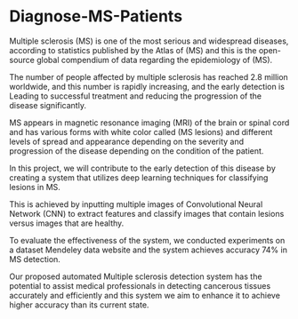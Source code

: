 # Diagnose-MS-Patients

Multiple sclerosis (MS) is one of the most serious and widespread diseases, according to statistics published by the Atlas of (MS) and this is the open-source global compendium of data regarding the epidemiology of (MS). 

The number of people affected by multiple sclerosis has reached 2.8 million worldwide, and this number is rapidly increasing, and the early detection is Leading to successful treatment and reducing the progression of the disease significantly. 

MS appears in magnetic resonance imaging (MRI) of the brain or spinal cord and has various forms with white color called (MS lesions) and different levels of spread and appearance depending on the severity and progression of the disease depending on the condition of the patient.

In this project, we will contribute to the early detection of this disease by creating a system that utilizes deep learning techniques for classifying lesions in MS. 

This is achieved by inputting multiple images of Convolutional Neural Network (CNN) to extract features and classify images that contain lesions versus images that are healthy.

To evaluate the effectiveness of the system, we conducted experiments on a dataset Mendeley data website and the system achieves accuracy 74% in MS detection.

Our proposed automated Multiple sclerosis detection system has the potential to assist medical professionals in detecting cancerous tissues accurately and efficiently and this system we aim to enhance it to achieve higher accuracy than its current state.
